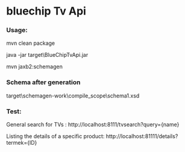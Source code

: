 # bluechip Tv Api
 
### Usage:
mvn clean package

java -jar target\BlueChipTvApi.jar

mvn jaxb2:schemagen

### Schema after generation
target\schemagen-work\compile_scope\schema1.xsd

### Test:
General search for TVs : http://localhost:8111/tvsearch?query={name}

Listing the details of a specific product: http://localhost:81111/details?termek={ID}
